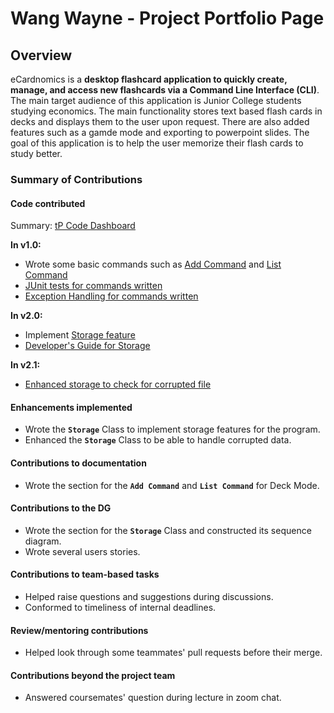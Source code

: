 
# Wang Wayne - Project Portfolio Page

## Overview

eCardnomics is a **desktop flashcard application to quickly create, manage, and access new flashcards via a Command
Line Interface (CLI)**. The main target audience of this application is Junior College students studying economics.
The main functionality stores text based flash cards in decks and displays them to the user upon request.
There are also added features such as a gamde mode and exporting to powerpoint slides. 
The goal of this application is to help the user memorize their flash cards to study better.

### Summary of Contributions

#### Code contributed

Summary: [tP Code Dashboard](https://nus-cs2113-ay2021s1.github.io/tp-dashboard/#breakdown=true&search=wangwaynesg&sort=groupTitle&sortWithin=title&since=2020-09-27&timeframe=commit&mergegroup=&groupSelect=groupByRepos&checkedFileTypes=docs~functional-code~test-code~other)

**In v1.0:**
* Wrote some basic commands such as [Add Command](https://github.com/AY2021S1-CS2113-T14-2/tp/pull/21) and [List Command](https://github.com/AY2021S1-CS2113-T14-2/tp/pull/22)
* [JUnit tests for commands written](https://github.com/AY2021S1-CS2113-T14-2/tp/pull/69)
* [Exception Handling for commands written](https://github.com/AY2021S1-CS2113-T14-2/tp/pull/51)

**In v2.0:**
* Implement [Storage feature](https://github.com/AY2021S1-CS2113-T14-2/tp/pull/98)
* [Developer's Guide for Storage](https://github.com/AY2021S1-CS2113-T14-2/tp/pull/121)

**In v2.1:**
* [Enhanced storage to check for corrupted file](https://github.com/AY2021S1-CS2113-T14-2/tp/pull/155)

#### Enhancements implemented

* Wrote the **`Storage`** Class to implement storage features for the program.
* Enhanced the **`Storage`** Class to be able to handle corrupted data.

#### Contributions to documentation

* Wrote the section for the **`Add Command`** and **`List Command`** for Deck Mode.

#### Contributions to the DG

* Wrote the section for the **`Storage`** Class and constructed its sequence diagram.
* Wrote several users stories.

#### Contributions to team-based tasks

* Helped raise questions and suggestions during discussions.
* Conformed to timeliness of internal deadlines.

#### Review/mentoring contributions

* Helped look through some teammates' pull requests before their merge.

#### Contributions beyond the project team

* Answered coursemates' question during lecture in zoom chat.